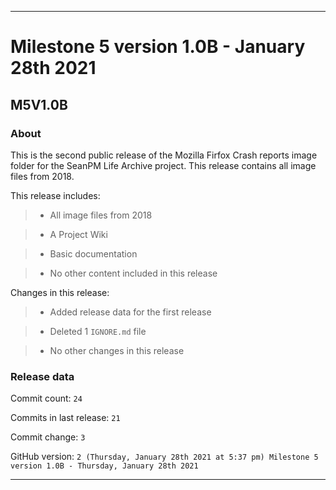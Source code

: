
***

# Milestone 5 version 1.0B - January 28th 2021

## M5V1.0B

### About

This is the second public release of the Mozilla Firfox Crash reports image folder for the SeanPM Life Archive project. This release contains all image files from 2018.

This release includes:

> * All image files from 2018

> * A Project Wiki

> * Basic documentation

> * No other content included in this release

Changes in this release:

> * Added release data for the first release

> * Deleted 1 `IGNORE.md` file

> * No other changes in this release

### Release data

Commit count: `24`

Commits in last release: `21`

Commit change: `3`

GitHub version: `2 (Thursday, January 28th 2021 at 5:37 pm) Milestone 5 version 1.0B - Thursday, January 28th 2021`

***
